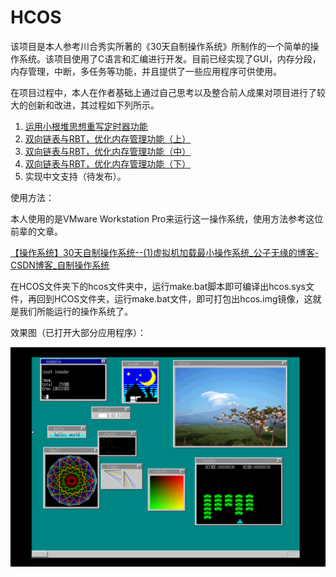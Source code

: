 # HCOS
该项目是本人参考川合秀实所著的《30天自制操作系统》所制作的一个简单的操作系统。该项目使用了C语言和汇编进行开发。目前已经实现了GUI，内存分段，内存管理，中断，多任务等功能，并且提供了一些应用程序可供使用。

在项目过程中，本人在作者基础上通过自己思考以及整合前人成果对项目进行了较大的创新和改进，其过程如下列所示。

1. [运用小根堆思想重写定时器功能](documents/timer.md)
2. [双向链表与RBT，优化内存管理功能（上）](documents/memory1.md)
3. [双向链表与RBT，优化内存管理功能（中）](documents/memory2.md)
4. [双向链表与RBT，优化内存管理功能（下）](documents/memory3.md)
6. 实现中文支持（待发布）。

使用方法：

本人使用的是VMware Workstation Pro来运行这一操作系统，使用方法参考这位前辈的文章。

[【操作系统】30天自制操作系统--(1)虚拟机加载最小操作系统_公子无缘的博客-CSDN博客_自制操作系统](https://blog.csdn.net/sinat_33408502/article/details/124013812)

在HCOS文件夹下的hcos文件夹中，运行make.bat脚本即可编译出hcos.sys文件，再回到HCOS文件夹，运行make.bat文件，即可打包出hcos.img镜像，这就是我们所能运行的操作系统了。

效果图（已打开大部分应用程序）：

![](documents\pic\QQ图片20220807022343.png)

